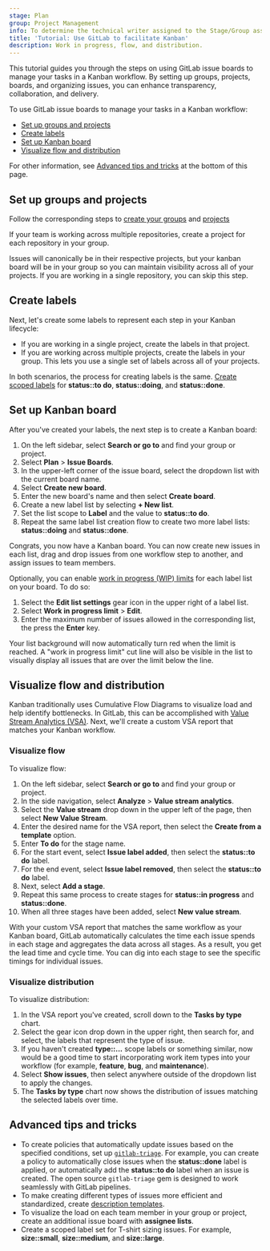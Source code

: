 ```yaml
---
stage: Plan
group: Project Management
info: To determine the technical writer assigned to the Stage/Group associated with this page, see https://handbook.gitlab.com/handbook/product/ux/technical-writing/#assignments
title: 'Tutorial: Use GitLab to facilitate Kanban'
description: Work in progress, flow, and distribution.
---
```


<!-- vale gitlab_base.FutureTense = NO -->

This tutorial guides you through the steps on using GitLab issue boards to manage your tasks in a Kanban workflow.
By setting up groups, projects, boards, and organizing issues, you can enhance transparency, collaboration, and delivery.

To use GitLab issue boards to manage your tasks in a Kanban workflow:

- [Set up groups and projects](#set-up-groups-and-projects)
- [Create labels](#create-labels)
- [Set up Kanban board](#set-up-kanban-board)
- [Visualize flow and distribution](#visualize-flow-and-distribution)

For other information, see [Advanced tips and tricks](#advanced-tips-and-tricks) at the bottom of this page.

## Set up groups and projects

Follow the corresponding steps to [create your groups](../../user/group/_index.md#create-a-group) and [projects](../../user/project/_index.md)

If your team is working across multiple repositories, create a project for each repository in your group.

Issues will canonically be in their respective projects, but your kanban board will be in your
group so you can maintain visibility across all of your projects.
If you are working in a single repository, you can skip this step.

## Create labels

Next, let's create some labels to represent each step in your Kanban lifecycle:

- If you are working in a single project, create the labels in that project.
- If you are working across multiple projects, create the labels in your group.
  This lets you use a single set of labels across all of your projects.

In both scenarios, the process for creating labels is the same. [Create](../../user/project/labels.md#create-a-label) [scoped labels](../../user/project/labels.md#scoped-labels) for **status::to do**, **status::doing**, and **status::done**.

## Set up Kanban board

After you've created your labels, the next step is to create a Kanban board:

1. On the left sidebar, select **Search or go to** and find your group or project.
1. Select **Plan** > **Issue Boards**.
1. In the upper-left corner of the issue board, select the dropdown list with the current board name.
1. Select **Create new board**.
1. Enter the new board's name and then select **Create board**.
1. Create a new label list by selecting **+ New list**.
1. Set the list scope to **Label** and the value to **status::to do**.
1. Repeat the same label list creation flow to create two more label lists: **status::doing** and **status::done**.

Congrats, you now have a Kanban board. You can now create new issues in each list, drag and drop issues from one workflow step to another, and assign issues to team members.

Optionally, you can enable [work in progress (WIP) limits](../../user/project/issue_board.md#work-in-progress-limits) for each label list on your board.
To do so:

1. Select the **Edit list settings** gear icon in the upper right of a label list.
1. Select **Work in progress limit** > **Edit**.
1. Enter the maximum number of issues allowed in the corresponding list, the press the **Enter** key.

Your list background will now automatically turn red when the limit is reached.
A "work in progress limit" cut line will also be visible in the list to visually display all issues that are over the limit below the line.

## Visualize flow and distribution

Kanban traditionally uses Cumulative Flow Diagrams to visualize load and help identify bottlenecks.
In GitLab, this can be accomplished with [Value Stream Analytics (VSA)](../../user/group/value_stream_analytics/_index.md).
Next, we'll create a custom VSA report that matches your Kanban workflow.

### Visualize flow

To visualize flow:

1. On the left sidebar, select **Search or go to** and find your group or project.
1. In the side navigation, select **Analyze** > **Value stream analytics**.
1. Select the **Value stream** drop down in the upper left of the page, then select **New Value Stream**.
1. Enter the desired name for the VSA report, then select the **Create from a template** option.
1. Enter **To do** for the stage name.
1. For the start event, select **Issue label added**, then select the **status::to do** label.
1. For the end event, select **Issue label removed**, then select the **status::to do** label.
1. Next, select **Add a stage**.
1. Repeat this same process to create stages for **status::in progress** and **status::done**.
1. When all three stages have been added, select **New value stream**.

With your custom VSA report that matches the same workflow as your Kanban board, GitLab
automatically calculates the time each issue spends in each stage and aggregates the data
across all stages.
As a result, you get the lead time and cycle time.
You can dig into each stage to see the specific timings for individual issues.

### Visualize distribution

To visualize distribution:

1. In the VSA report you've created, scroll down to the **Tasks by type** chart.
1. Select the gear icon drop down in the upper right, then search for, and select, the labels that represent the type of issue.
1. If you haven't created **type::...** scope labels or something similar, now would be a good time to start incorporating work item types into your workflow (for example, **feature**, **bug**, and **maintenance**).
1. Select **Show issues**, then select anywhere outside of the dropdown list to apply the changes.
1. The **Tasks by type** chart now shows the distribution of issues matching the selected labels over time.

## Advanced tips and tricks

- To create policies that automatically update issues based on the specified conditions, set up [`gitlab-triage`](https://gitlab.com/gitlab-org/ruby/gems/gitlab-triage). For example, you can create a policy to automatically close issues when the **status::done** label is applied, or automatically add the **status::to do** label when an issue is created. The open source `gitlab-triage` gem is designed to work seamlessly with GitLab pipelines.
- To make creating different types of issues more efficient and standardized, create [description templates](../../user/project/description_templates.md).
- To visualize the load on each team member in your group or project, create an additional issue board with **assignee lists**.
- Create a scoped label set for T-shirt sizing issues. For example, **size::small**, **size::medium**, and **size::large**.
